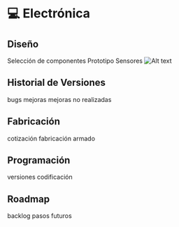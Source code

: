 # 💻 Electrónica

## Diseño
Selección de componentes
Prototipo
Sensores
<img title="a title" alt="Alt text" src="images/PCBnombrada_v0.png">

## Historial de Versiones
bugs
mejoras
mejoras no realizadas

## Fabricación
cotización
fabricación
armado

## Programación
versiones
codificación


## Roadmap
backlog
pasos futuros
